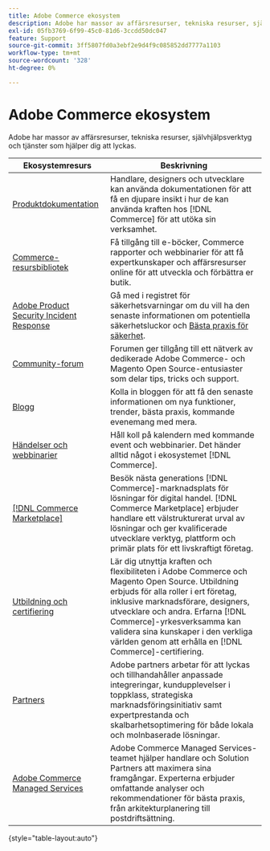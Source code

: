 ```yaml
---
title: Adobe Commerce ekosystem
description: Adobe har massor av affärsresurser, tekniska resurser, självhjälpsverktyg och tjänster som hjälper handlarna att lyckas.
exl-id: 05fb3769-6f99-45c0-81d6-3ccdd50dc047
feature: Support
source-git-commit: 3ff5807fd0a3ebf2e9d4f9c085852dd7777a1103
workflow-type: tm+mt
source-wordcount: '328'
ht-degree: 0%

---
```


# Adobe Commerce ekosystem

Adobe har massor av affärsresurser, tekniska resurser, självhjälpsverktyg och tjänster som hjälper dig att lyckas.

| Ekosystemresurs | Beskrivning |
| ------------------ | ----------- |
| [Produktdokumentation][1] | Handlare, designers och utvecklare kan använda dokumentationen för att få en djupare insikt i hur de kan använda kraften hos [!DNL Commerce] för att utöka sin verksamhet. |
| [Commerce-resursbibliotek][3] | Få tillgång till e-böcker, Commerce rapporter och webbinarier för att få expertkunskaper och affärsresurser online för att utveckla och förbättra er butik. |
| [Adobe Product Security Incident Response][4] | Gå med i registret för säkerhetsvarningar om du vill ha den senaste informationen om potentiella säkerhetsluckor och [Bästa praxis för säkerhet][5]. |
| [Community-forum][6] | Forumen ger tillgång till ett nätverk av dedikerade Adobe Commerce- och Magento Open Source-entusiaster som delar tips, tricks och support. |
| [Blogg][7] | Kolla in bloggen för att få den senaste informationen om nya funktioner, trender, bästa praxis, kommande evenemang med mera. |
| [Händelser och webbinarier][8] | Håll koll på kalendern med kommande event och webbinarier. Det händer alltid något i ekosystemet [!DNL Commerce]. |
| [[!DNL Commerce Marketplace]][9] | Besök nästa generations [!DNL Commerce]-marknadsplats för lösningar för digital handel. [!DNL Commerce Marketplace] erbjuder handlare ett välstrukturerat urval av lösningar och ger kvalificerade utvecklare verktyg, plattform och primär plats för ett livskraftigt företag. |
| [Utbildning och certifiering][10] | Lär dig utnyttja kraften och flexibiliteten i Adobe Commerce och Magento Open Source. Utbildning erbjuds för alla roller i ert företag, inklusive marknadsförare, designers, utvecklare och andra. Erfarna [!DNL Commerce]-yrkesverksamma kan validera sina kunskaper i den verkliga världen genom att erhålla en [!DNL Commerce]-certifiering. |
| [Partners][12] | Adobe partners arbetar för att lyckas och tillhandahåller anpassade integreringar, kundupplevelser i toppklass, strategiska marknadsföringsinitiativ samt expertprestanda och skalbarhetsoptimering för både lokala och molnbaserade lösningar. |
| [Adobe Commerce Managed Services][13] | Adobe Commerce Managed Services-teamet hjälper handlare och Solution Partners att maximera sina framgångar. Experterna erbjuder omfattande analyser och rekommendationer för bästa praxis, från arkitekturplanering till postdriftsättning. |

{style="table-layout:auto"}

[1]: https://experienceleague.adobe.com/docs/commerce.html?lang=sv-SE
[3]: https://business.adobe.com/se/resources/main.html?Products+%26+Services=Commerce%252CCommerce%2520Cloud
[4]: https://helpx.adobe.com/se/security.html
[5]: https://www.adobe.com/content/dam/cc/en/security/pdfs/Adobe-Magento-Commerce-Best-Practices-Guide.pdf
[6]: https://community.magento.com/
[7]: https://business.adobe.com/blog/
[8]: https://www.adobe.com/events.html
[9]: https://marketplace.magento.com/
[10]: https://learning.adobe.com/catalog.html?solution=Adobe%20Commerce
[12]: https://business.adobe.com/se/products/magento/partners.html
[13]: https://business.adobe.com/se/products/magento/fully-managed-service.html
